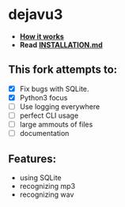 # dejavu3
* [**How it works**](http://willdrevo.com/fingerprinting-and-audio-recognition-with-python/)
* **Read** [**INSTALLATION.md**](INSTALLATION.md)
## This fork attempts to:
* [x] Fix bugs with SQLite.
* [x] Python3 focus
* [ ] Use logging everywhere
* [ ] perfect CLI usage
* [ ] large ammouts of files
* [ ] documentation

## Features:
- using SQLite
- recognizing mp3
- recognizing wav
